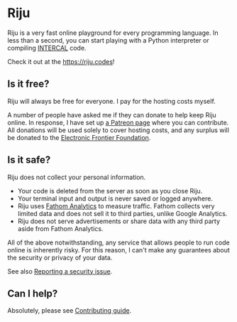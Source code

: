 # Riju

Riju is a very fast online playground for every programming language.
In less than a second, you can start playing with a Python interpreter
or compiling [INTERCAL](https://en.wikipedia.org/wiki/INTERCAL) code.

Check it out at the <https://riju.codes>!

## Is it free?

Riju will always be free for everyone. I pay for the hosting costs
myself.

A number of people have asked me if they can donate to help keep Riju
online. In response, I have set up [a Patreon
page](https://www.patreon.com/riju) where you can contribute. All
donations will be used solely to cover hosting costs, and any surplus
will be donated to the [Electronic Frontier
Foundation](https://www.eff.org/).

## Is it safe?

Riju does not collect your personal information.

* Your code is deleted from the server as soon as you close Riju.
* Your terminal input and output is never saved or logged anywhere.
* Riju uses [Fathom Analytics](https://usefathom.com/) to measure
  traffic. Fathom collects very limited data and does not sell it to
  third parties, unlike Google Analytics.
* Riju does not serve advertisements or share data with any third
  party aside from Fathom Analytics.

All of the above notwithstanding, any service that allows people to
run code online is inherently risky. For this reason, I can't make any
guarantees about the security or privacy of your data.

See also [Reporting a security issue](SECURITY.md).

## Can I help?

Absolutely, please see [Contributing guide](CONTRIBUTING.md).
